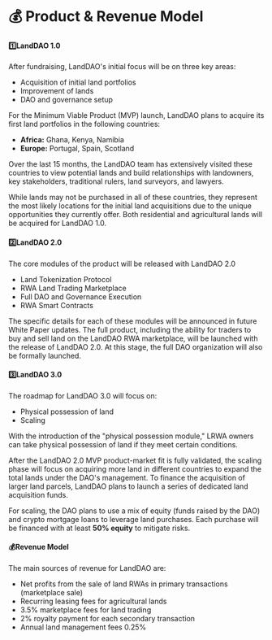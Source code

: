 # 💰 Product & Revenue Model

#### 1️⃣LandDAO 1.0 <a href="#id-1-landdao-1.0" id="id-1-landdao-1.0"></a>

After fundraising, LandDAO's initial focus will be on three key areas:

* Acquisition of initial land portfolios
* Improvement of lands
* DAO and governance setup

For the Minimum Viable Product (MVP) launch, LandDAO plans to acquire its first land portfolios in the following countries:

* **Africa:** Ghana, Kenya, Namibia
* **Europe:** Portugal, Spain, Scotland

Over the last 15 months, the LandDAO team has extensively visited these countries to view potential lands and build relationships with landowners, key stakeholders, traditional rulers, land surveyors, and lawyers.

While lands may not be purchased in all of these countries, they represent the most likely locations for the initial land acquisitions due to the unique opportunities they currently offer. Both residential and agricultural lands will be acquired for LandDAO 1.0.

#### 2️⃣LandDAO 2.0 <a href="#id-2-landdao-2.0" id="id-2-landdao-2.0"></a>

The core modules of the product will be released with LandDAO 2.0

* Land Tokenization Protocol
* RWA Land Trading Marketplace
* Full DAO and Governance Execution
* RWA Smart Contracts

The specific details for each of these modules will be announced in future White Paper updates. The full product, including the ability for traders to buy and sell land on the LandDAO RWA marketplace, will be launched with the release of LandDAO 2.0. At this stage, the full DAO organization will also be formally launched.

#### 3️⃣LandDAO 3.0 <a href="#id-3-landdao-3.0" id="id-3-landdao-3.0"></a>

The roadmap for LandDAO 3.0 will focus on:

* Physical possession of land
* Scaling

With the introduction of the "physical possession module," LRWA owners can take physical possession of land if they meet certain conditions.

After the LandDAO 2.0 MVP product-market fit is fully validated, the scaling phase will focus on acquiring more land in different countries to expand the total lands under the DAO's management. To finance the acquisition of larger land parcels, LandDAO plans to launch a series of dedicated land acquisition funds.

For scaling, the DAO plans to use a mix of equity (funds raised by the DAO) and crypto mortgage loans to leverage land purchases. Each purchase will be financed with at least **50% equity** to mitigate risks.

#### 💰Revenue Model <a href="#revenue-model" id="revenue-model"></a>

The main sources of revenue for LandDAO are:

* Net profits from the sale of land RWAs in primary transactions (marketplace sale)
* Recurring leasing fees for agricultural lands
* 3.5% marketplace fees for land trading
* 2% royalty payment for each secondary transaction
* Annual land management fees 0.25%
